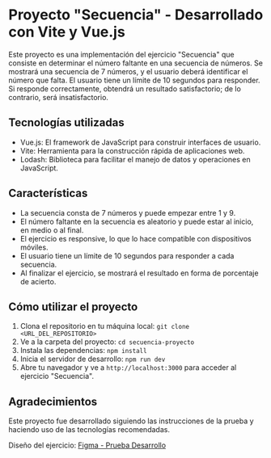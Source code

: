 # Proyecto "Secuencia" - Desarrollado con Vite y Vue.js

Este proyecto es una implementación del ejercicio "Secuencia" que consiste en determinar el número faltante en una secuencia de números. Se mostrará una secuencia de 7 números, y el usuario deberá identificar el número que falta. El usuario tiene un límite de 10 segundos para responder. Si responde correctamente, obtendrá un resultado satisfactorio; de lo contrario, será insatisfactorio.

## Tecnologías utilizadas
- Vue.js: El framework de JavaScript para construir interfaces de usuario.
- Vite: Herramienta para la construcción rápida de aplicaciones web.
- Lodash: Biblioteca para facilitar el manejo de datos y operaciones en JavaScript.

## Características
- La secuencia consta de 7 números y puede empezar entre 1 y 9.
- El número faltante en la secuencia es aleatorio y puede estar al inicio, en medio o al final.
- El ejercicio es responsive, lo que lo hace compatible con dispositivos móviles.
- El usuario tiene un límite de 10 segundos para responder a cada secuencia.
- Al finalizar el ejercicio, se mostrará el resultado en forma de porcentaje de acierto.
 

## Cómo utilizar el proyecto
1. Clona el repositorio en tu máquina local: `git clone <URL_DEL_REPOSITORIO>`
2. Ve a la carpeta del proyecto: `cd secuencia-proyecto`
3. Instala las dependencias: `npm install`
4. Inicia el servidor de desarrollo: `npm run dev`
5. Abre tu navegador y ve a `http://localhost:3000` para acceder al ejercicio "Secuencia".

## Agradecimientos
Este proyecto fue desarrollado siguiendo las instrucciones de la prueba y haciendo uso de las tecnologías recomendadas.

Diseño del ejercicio: [Figma - Prueba Desarrollo](https://www.figma.com/file/04XqRVHSkBQQeDq8Zhmm6A/Prueba-Desarrollo?node-id=1%3)
 

